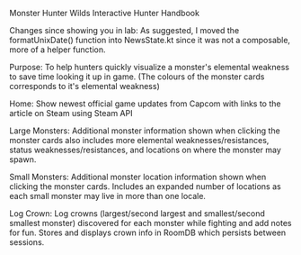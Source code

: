 Monster Hunter Wilds
Interactive Hunter Handbook

Changes since showing you in lab:
As suggested, I moved the formatUnixDate() function into NewsState.kt since it was not a composable,
more of a helper function.

Purpose: 
To help hunters quickly visualize a monster's elemental weakness to save time looking it up in game.
(The colours of the monster cards corresponds to it's elemental weakness)

Home:
Show newest official game updates from Capcom with links to the article on Steam using Steam API

Large Monsters:
Additional monster information shown when clicking the monster cards also includes more elemental 
weaknesses/resistances, status weaknesses/resistances, and locations on where the monster may spawn.

Small Monsters:
Additional monster location information shown when clicking the monster cards. Includes an expanded 
number of locations as each small monster may live in more than one locale. 

Log Crown:
Log crowns (largest/second largest and smallest/second smallest monster) discovered for each monster
while fighting and add notes for fun. 
Stores and displays crown info in RoomDB which persists between sessions.




